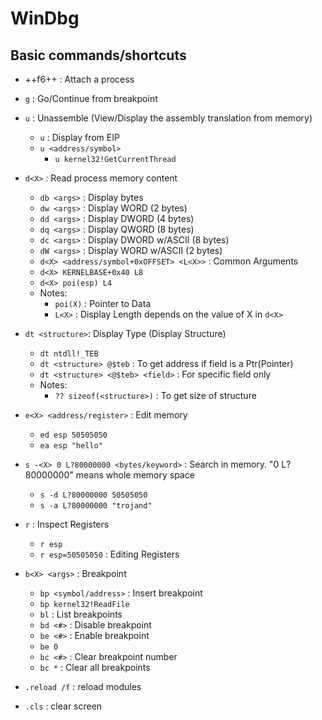# WinDbg

## Basic commands/shortcuts
* ++f6++ : Attach a process
* `g`  : Go/Continue from breakpoint
* `u` : Unassemble (View/Display the assembly translation from memory)
    * `u` : Display from EIP
    * `u <address/symbol>`
        * `u kernel32!GetCurrentThread`
* `d<X>` : Read process memory content
    * `db <args>` : Display bytes
    * `dw <args>` : Display WORD  (2 bytes)
    * `dd <args>` : Display DWORD (4 bytes)
    * `dq <args>` : Display QWORD (8 bytes)
    * `dc <args>` : Display DWORD w/ASCII (8 bytes)
    * `dW <args>` : Display WORD  w/ASCII (2 bytes)
    * `d<X> <address/symbol+0xOFFSET> <L<X>>` : Common Arguments
    * `d<X> KERNELBASE+0x40 L8`
    * `d<X> poi(esp) L4`
    * Notes:
        * `poi(X)` : Pointer to Data
        * `L<X>` : Display Length depends on the value of X in `d<X>`
* `dt <structure>`: Display Type (Display Structure)
    * `dt ntdll!_TEB`
    * `dt <structure> @$teb` : To get address if field is a Ptr(Pointer)
    * `dt <structure> <@$teb> <field>` : For specific field only
    * Notes:
        * `?? sizeof(<structure>)` : To get size of structure
* `e<X> <address/register>` : Edit memory
    * `ed esp 50505050`
    * `ea esp "hello"`
* `s -<X> 0 L?80000000 <bytes/keyword>` : Search in memory. "0 L?80000000" means whole memory space
    * `s -d L?80000000 50505050`
    * `s -a L?80000000 "trojand"`
* `r` : Inspect Registers
    * `r esp`
    * `r esp=50505050` : Editing Registers
* `b<X> <args>` : Breakpoint
    * `bp <symbol/address>` : Insert breakpoint
    * `bp kernel32!ReadFile`
    * `bl` : List breakpoints
    * `bd <#>` : Disable breakpoint <number>
    * `be <#>` : Enable breakpoint <number>
    * `be 0`
    * `bc <#>` : Clear breakpoint number
    * `bc *` : Clear all breakpoints





* `.reload /f` : reload modules 
* `.cls` : clear screen
